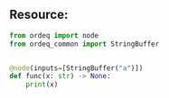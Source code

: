 ## Resource:
```python
from ordeq import node
from ordeq_common import StringBuffer


@node(inputs=[StringBuffer("a")])
def func(x: str) -> None:
    print(x)

```